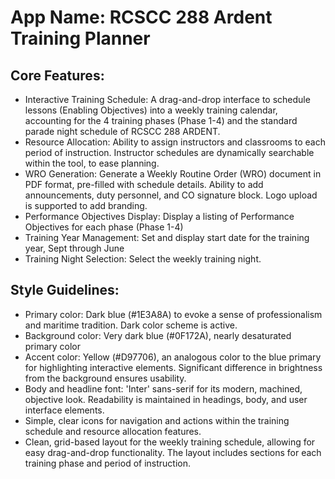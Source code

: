 # **App Name**: RCSCC 288 Ardent Training Planner

## Core Features:

- Interactive Training Schedule: A drag-and-drop interface to schedule lessons (Enabling Objectives) into a weekly training calendar, accounting for the 4 training phases (Phase 1-4) and the standard parade night schedule of RCSCC 288 ARDENT.
- Resource Allocation: Ability to assign instructors and classrooms to each period of instruction. Instructor schedules are dynamically searchable within the tool, to ease planning.
- WRO Generation: Generate a Weekly Routine Order (WRO) document in PDF format, pre-filled with schedule details. Ability to add announcements, duty personnel, and CO signature block. Logo upload is supported to add branding.
- Performance Objectives Display: Display a listing of Performance Objectives for each phase (Phase 1-4)
- Training Year Management: Set and display start date for the training year, Sept through June
- Training Night Selection: Select the weekly training night.

## Style Guidelines:

- Primary color: Dark blue (#1E3A8A) to evoke a sense of professionalism and maritime tradition. Dark color scheme is active.
- Background color: Very dark blue (#0F172A), nearly desaturated primary color
- Accent color: Yellow (#D97706), an analogous color to the blue primary for highlighting interactive elements. Significant difference in brightness from the background ensures usability.
- Body and headline font: 'Inter' sans-serif for its modern, machined, objective look. Readability is maintained in headings, body, and user interface elements.
- Simple, clear icons for navigation and actions within the training schedule and resource allocation features.
- Clean, grid-based layout for the weekly training schedule, allowing for easy drag-and-drop functionality. The layout includes sections for each training phase and period of instruction.